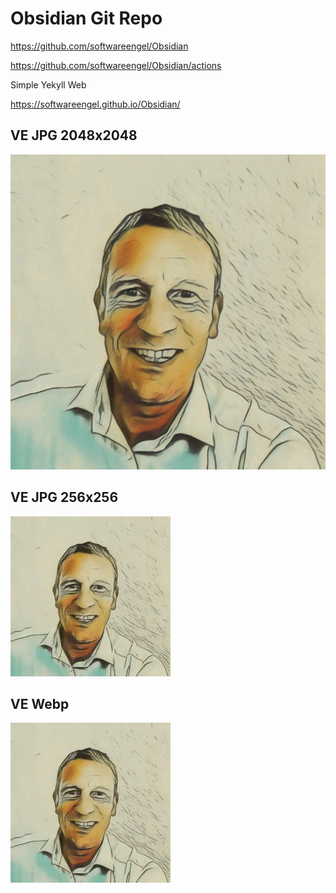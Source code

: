 
# Obsidian Git Repo

<https://github.com/softwareengel/Obsidian>

<https://github.com/softwareengel/Obsidian/actions>

Simple Yekyll Web 

<https://softwareengel.github.io/Obsidian/>

## VE JPG 2048x2048
![](_asset/README_image_1.png)


## VE JPG 256x256
![](_asset/README_image_2.jpg)
## VE Webp
![](_asset/README_image_3.webp)
